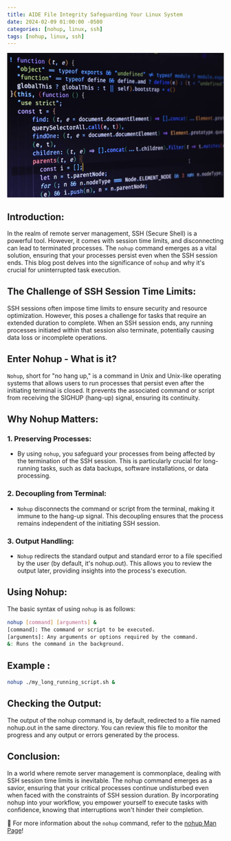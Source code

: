 ```yaml
---
title: AIDE File Integrity Safeguarding Your Linux System
date: 2024-02-09 01:00:00 -0500
categories: [nohup, linux, ssh]
tags: [nohup, linux, ssh]
---
```


![AIDE File Integrity](/assets/img/posts/2024/nohup_command/nohup_command.jpg)


## Introduction:

In the realm of remote server management, SSH (Secure Shell) is a powerful tool. However, it comes with session time limits, and disconnecting can lead to terminated processes. The `nohup` command emerges as a vital solution, ensuring that your processes persist even when the SSH session ends. This blog post delves into the significance of `nohup` and why it's crucial for uninterrupted task execution.

## The Challenge of SSH Session Time Limits:

SSH sessions often impose time limits to ensure security and resource optimization. However, this poses a challenge for tasks that require an extended duration to complete. When an SSH session ends, any running processes initiated within that session also terminate, potentially causing data loss or incomplete operations.

## Enter Nohup - What is it?

`Nohup`, short for "no hang up," is a command in Unix and Unix-like operating systems that allows users to run processes that persist even after the initiating terminal is closed. It prevents the associated command or script from receiving the SIGHUP (hang-up) signal, ensuring its continuity.

## Why Nohup Matters:

### 1. **Preserving Processes:**
   - By using `nohup`, you safeguard your processes from being affected by the termination of the SSH session. This is particularly crucial for long-running tasks, such as data backups, software installations, or data processing.

### 2. **Decoupling from Terminal:**
   - `Nohup` disconnects the command or script from the terminal, making it immune to the hang-up signal. This decoupling ensures that the process remains independent of the initiating SSH session.

### 3. **Output Handling:**
   - `Nohup` redirects the standard output and standard error to a file specified by the user (by default, it's nohup.out). This allows you to review the output later, providing insights into the process's execution.

## Using Nohup:

The basic syntax of using `nohup` is as follows:

```bash
nohup [command] [arguments] &
[command]: The command or script to be executed.
[arguments]: Any arguments or options required by the command.
&: Runs the command in the background.
```

## Example : 

```bash
nohup ./my_long_running_script.sh &
```


## Checking the Output:

The output of the nohup command is, by default, redirected to a file named nohup.out in the same directory. You can review this file to monitor the progress and any output or errors generated by the process.


## Conclusion:

In a world where remote server management is commonplace, dealing with SSH session time limits is inevitable. The nohup command emerges as a savior, ensuring that your critical processes continue undisturbed even when faced with the constraints of SSH session duration. By incorporating nohup into your workflow, you empower yourself to execute tasks with confidence, knowing that interruptions won't hinder their completion.



📝 For more information about the `nohup` command, refer to the [nohup Man Page](https://linux.die.net/man/1/nohup)!


